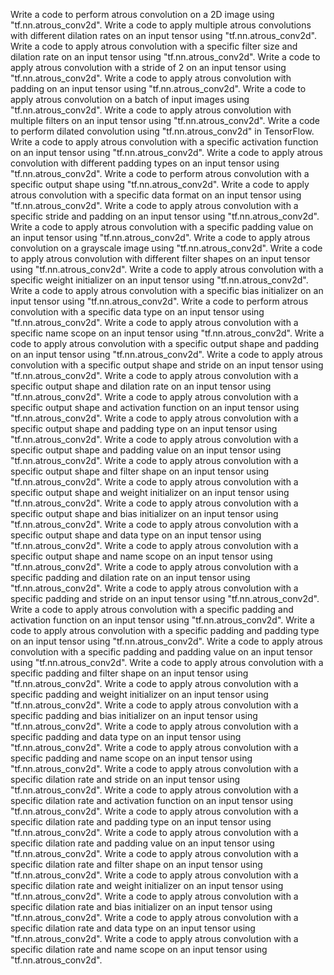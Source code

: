 Write a code to perform atrous convolution on a 2D image using "tf.nn.atrous_conv2d".
Write a code to apply multiple atrous convolutions with different dilation rates on an input tensor using "tf.nn.atrous_conv2d".
Write a code to apply atrous convolution with a specific filter size and dilation rate on an input tensor using "tf.nn.atrous_conv2d".
Write a code to apply atrous convolution with a stride of 2 on an input tensor using "tf.nn.atrous_conv2d".
Write a code to apply atrous convolution with padding on an input tensor using "tf.nn.atrous_conv2d".
Write a code to apply atrous convolution on a batch of input images using "tf.nn.atrous_conv2d".
Write a code to apply atrous convolution with multiple filters on an input tensor using "tf.nn.atrous_conv2d".
Write a code to perform dilated convolution using "tf.nn.atrous_conv2d" in TensorFlow.
Write a code to apply atrous convolution with a specific activation function on an input tensor using "tf.nn.atrous_conv2d".
Write a code to apply atrous convolution with different padding types on an input tensor using "tf.nn.atrous_conv2d".
Write a code to perform atrous convolution with a specific output shape using "tf.nn.atrous_conv2d".
Write a code to apply atrous convolution with a specific data format on an input tensor using "tf.nn.atrous_conv2d".
Write a code to apply atrous convolution with a specific stride and padding on an input tensor using "tf.nn.atrous_conv2d".
Write a code to apply atrous convolution with a specific padding value on an input tensor using "tf.nn.atrous_conv2d".
Write a code to apply atrous convolution on a grayscale image using "tf.nn.atrous_conv2d".
Write a code to apply atrous convolution with different filter shapes on an input tensor using "tf.nn.atrous_conv2d".
Write a code to apply atrous convolution with a specific weight initializer on an input tensor using "tf.nn.atrous_conv2d".
Write a code to apply atrous convolution with a specific bias initializer on an input tensor using "tf.nn.atrous_conv2d".
Write a code to perform atrous convolution with a specific data type on an input tensor using "tf.nn.atrous_conv2d".
Write a code to apply atrous convolution with a specific name scope on an input tensor using "tf.nn.atrous_conv2d".
Write a code to apply atrous convolution with a specific output shape and padding on an input tensor using "tf.nn.atrous_conv2d".
Write a code to apply atrous convolution with a specific output shape and stride on an input tensor using "tf.nn.atrous_conv2d".
Write a code to apply atrous convolution with a specific output shape and dilation rate on an input tensor using "tf.nn.atrous_conv2d".
Write a code to apply atrous convolution with a specific output shape and activation function on an input tensor using "tf.nn.atrous_conv2d".
Write a code to apply atrous convolution with a specific output shape and padding type on an input tensor using "tf.nn.atrous_conv2d".
Write a code to apply atrous convolution with a specific output shape and padding value on an input tensor using "tf.nn.atrous_conv2d".
Write a code to apply atrous convolution with a specific output shape and filter shape on an input tensor using "tf.nn.atrous_conv2d".
Write a code to apply atrous convolution with a specific output shape and weight initializer on an input tensor using "tf.nn.atrous_conv2d".
Write a code to apply atrous convolution with a specific output shape and bias initializer on an input tensor using "tf.nn.atrous_conv2d".
Write a code to apply atrous convolution with a specific output shape and data type on an input tensor using "tf.nn.atrous_conv2d".
Write a code to apply atrous convolution with a specific output shape and name scope on an input tensor using "tf.nn.atrous_conv2d".
Write a code to apply atrous convolution with a specific padding and dilation rate on an input tensor using "tf.nn.atrous_conv2d".
Write a code to apply atrous convolution with a specific padding and stride on an input tensor using "tf.nn.atrous_conv2d".
Write a code to apply atrous convolution with a specific padding and activation function on an input tensor using "tf.nn.atrous_conv2d".
Write a code to apply atrous convolution with a specific padding and padding type on an input tensor using "tf.nn.atrous_conv2d".
Write a code to apply atrous convolution with a specific padding and padding value on an input tensor using "tf.nn.atrous_conv2d".
Write a code to apply atrous convolution with a specific padding and filter shape on an input tensor using "tf.nn.atrous_conv2d".
Write a code to apply atrous convolution with a specific padding and weight initializer on an input tensor using "tf.nn.atrous_conv2d".
Write a code to apply atrous convolution with a specific padding and bias initializer on an input tensor using "tf.nn.atrous_conv2d".
Write a code to apply atrous convolution with a specific padding and data type on an input tensor using "tf.nn.atrous_conv2d".
Write a code to apply atrous convolution with a specific padding and name scope on an input tensor using "tf.nn.atrous_conv2d".
Write a code to apply atrous convolution with a specific dilation rate and stride on an input tensor using "tf.nn.atrous_conv2d".
Write a code to apply atrous convolution with a specific dilation rate and activation function on an input tensor using "tf.nn.atrous_conv2d".
Write a code to apply atrous convolution with a specific dilation rate and padding type on an input tensor using "tf.nn.atrous_conv2d".
Write a code to apply atrous convolution with a specific dilation rate and padding value on an input tensor using "tf.nn.atrous_conv2d".
Write a code to apply atrous convolution with a specific dilation rate and filter shape on an input tensor using "tf.nn.atrous_conv2d".
Write a code to apply atrous convolution with a specific dilation rate and weight initializer on an input tensor using "tf.nn.atrous_conv2d".
Write a code to apply atrous convolution with a specific dilation rate and bias initializer on an input tensor using "tf.nn.atrous_conv2d".
Write a code to apply atrous convolution with a specific dilation rate and data type on an input tensor using "tf.nn.atrous_conv2d".
Write a code to apply atrous convolution with a specific dilation rate and name scope on an input tensor using "tf.nn.atrous_conv2d".